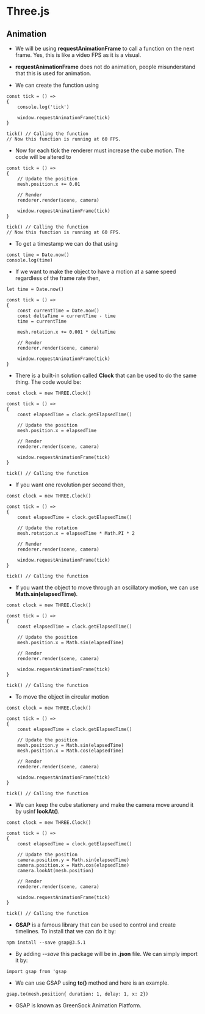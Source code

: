 # Three.js

## Animation

- We will be using **requestAnimationFrame** to call a function on the next frame. Yes, this is like a video FPS as it is a visual.

- **requestAnimationFrame** does not do animation, people misunderstand that this is used for animation.

- We can create the function using

```
const tick = () =>
{
    console.log('tick')

    window.requestAnimationFrame(tick)
}

tick() // Calling the function
// Now this function is running at 60 FPS.
```

- Now for each tick the renderer must increase the cube motion. The code will be altered to

```
const tick = () =>
{
    // Update the position
    mesh.position.x += 0.01

    // Render
    renderer.render(scene, camera)

    window.requestAnimationFrame(tick)
}

tick() // Calling the function
// Now this function is running at 60 FPS.
```

- To get a timestamp we can do that using

```
const time = Date.now()
console.log(time)
```

- If we want to make the object to have a motion at a same speed regardless of the frame rate then,

```
let time = Date.now()

const tick = () =>
{
    const currentTime = Date.now()
    const deltaTime = currentTime - time
    time = currentTime

    mesh.rotation.x += 0.001 * deltaTime

    // Render
    renderer.render(scene, camera)

    window.requestAnimationFrame(tick)
}
```

- There is a built-in solution called **Clock** that can be used to do the same thing. The code would be:

```
const clock = new THREE.Clock()

const tick = () =>
{
    const elapsedTime = clock.getElapsedTime()

    // Update the position
    mesh.position.x = elapsedTime

    // Render
    renderer.render(scene, camera)

    window.requestAnimationFrame(tick)
}

tick() // Calling the function
```

- If you want one revolution per second then,

```
const clock = new THREE.Clock()

const tick = () =>
{
    const elapsedTime = clock.getElapsedTime()

    // Update the rotation
    mesh.rotation.x = elapsedTime * Math.PI * 2

    // Render
    renderer.render(scene, camera)

    window.requestAnimationFrame(tick)
}

tick() // Calling the function
```

- If you want the object to move through an oscillatory motion, we can use **Math.sin(elapsedTime)**.

```
const clock = new THREE.Clock()

const tick = () =>
{
    const elapsedTime = clock.getElapsedTime()

    // Update the position
    mesh.position.x = Math.sin(elapsedTime)

    // Render
    renderer.render(scene, camera)

    window.requestAnimationFrame(tick)
}

tick() // Calling the function
```

- To move the object in circular motion

```
const clock = new THREE.Clock()

const tick = () =>
{
    const elapsedTime = clock.getElapsedTime()

    // Update the position
    mesh.position.y = Math.sin(elapsedTime)
    mesh.position.x = Math.cos(elapsedTime)

    // Render
    renderer.render(scene, camera)

    window.requestAnimationFrame(tick)
}

tick() // Calling the function
```

- We can keep the cube stationery and make the camera move around it by usinf **lookAt()**.

```
const clock = new THREE.Clock()

const tick = () =>
{
    const elapsedTime = clock.getElapsedTime()

    // Update the position
    camera.position.y = Math.sin(elapsedTime)
    camera.position.x = Math.cos(elapsedTime)
    camera.lookAt(mesh.position)

    // Render
    renderer.render(scene, camera)

    window.requestAnimationFrame(tick)
}

tick() // Calling the function
```

- **GSAP** is a famous library that can be used to control and create timelines. To install that we can do it by:

```
npm install --save gsap@3.5.1
```

- By adding _--save_ this package will be in **.json** file. We can simply import it by:

```
import gsap from 'gsap
```

- We can use GSAP using **to()** method and here is an example.

```
gsap.to(mesh.position{ duration: 1, delay: 1, x: 2})
```

- GSAP is known as GreenSock Animation Platform.
